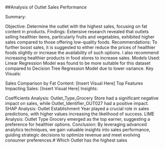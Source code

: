 ##Analysis of Outlet Sales Performance

Summary:

Objective: Determine the outlet with the highest sales, focusing on fat content in products.
Findings: Extensive research revealed that outlets selling healthier items, particularly fruits and vegetables, exhibited higher sales compared to those offering low-quality foods.
Recommendations: To further boost sales, it is suggested to either reduce the prices of healthier foods slightly or increase the availability of such options. I also recommend increasing healthier products in food stores to increase sales.
Models Used: Linear Regression Model was found to be more suitable for this dataset compared to Decision Tree Regression Model due to lower variance.
Key Visuals:

Sales Comparison by Fat Content:
[Insert Visual Here]
Top Features Impacting Sales:
[Insert Visual Here]
Insights:

Coefficients Analysis: Outlet_Type_Grocery Store had a significant negative impact on sales, while Outlet_Identifier_OUT027 had a positive impact.
SHAP Analysis: Outlet Establishment Year played a crucial role in sales predictions, with higher values increasing the likelihood of success.
LIME Analysis: Outlet Type Grocery emerged as the top earner, suggesting a preference for healthier options.
Conclusion:
By leveraging advanced analytics techniques, we gain valuable insights into sales performance, guiding strategic decisions to optimize revenue and meet evolving consumer preferences.# Which Outlet has the highest sales







